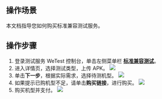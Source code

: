 ## 操作场景
本文档指导您如何购买标准兼容测试服务。

## 操作步骤

1. 登录测试服务 WeTest 控制台，单击左侧菜单栏 [**标准兼容测试**](https://console.cloud.tencent.com/wetest)。
2. 进入详情页，选择测试类型，上传 APK。
![](https://main.qcloudimg.com/raw/d7e19b1cfcb6fb72cc010a7722b7c639.png)
3. 单击**下一步**，根据实际需求，选择待测机型。
![](https://main.qcloudimg.com/raw/758ec8d0843b6222c30be8a8426db81b.png)
4. 如果提示已购机型不足，请单击**购买链接**，进行购买。
![](https://main.qcloudimg.com/raw/6098fae620656e5406dfb7a277d2ca86.png)
5. 购买机型并支付。
![](https://main.qcloudimg.com/raw/f87cdf1f5511431e5294b5cc60fc4aba.png)

